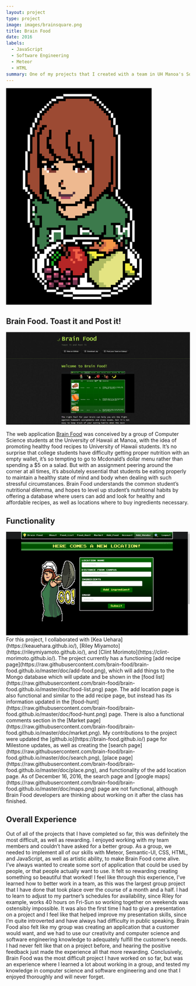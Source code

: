 ```yaml
---
layout: project
type: project
image: images/brainsquare.png
title: Brain Food
date: 2016
labels:
  - JavaScript
  - Software Engineering
  - Meteor
  - HTML
summary: One of my projects that I created with a team in UH Manoa's Software Engineering course(ICS 314).
---
```

<div class="ui small rounded images">
  <img class="ui image" src="../images/braingirl.png">
</div>

## Brain Food. Toast it and Post it!

<img class="ui image" src="../images/brainfoodgit.png">

The web application [Brain Food](https://brain-food.github.io/) was conceived by a group of Computer Science students at the University of Hawaii at Manoa, with the idea of promoting healthy food recipes to University of Hawaii students. It’s no surprise that college students have difficulty getting proper nutrition with an empty wallet, it’s so tempting to go to Mcdonald’s dollar menu rather than spending a $5 on a salad. But with an assignment peering around the corner at all times, it’s absolutely essential that students be eating properly to maintain a healthy state of mind and body when dealing with such stressful circumstances. Brain Food understands the common student’s nutritional dilemma, and hopes to level up student’s nutritional habits by offering a database where users can add and look for healthy and affordable recipes, as well as 
locations where to buy ingredients necessary. 

## Functionality
<img class="ui image" src="https://raw.githubusercontent.com/brain-food/brain-food.github.io/master/doc/add-vendor.png">
For this project, I collaborated with [Kea Uehara](https://keauehara.github.io/), [Riley Miyamoto](https://rileymiyamoto.github.io/), and [Clint Morimoto](https://clint-morimoto.github.io/). The project currently has a functioning [add recipe page](https://raw.githubusercontent.com/brain-food/brain-food.github.io/master/doc/add-food.png), which will add things to the Mongo database which will update and be shown in the [food list](https://raw.githubusercontent.com/brain-food/brain-food.github.io/master/doc/food-list.png) page. The add location page is also functional and similar to the add recipe page, but instead has its information updated in the [food-hunt](https://raw.githubusercontent.com/brain-food/brain-food.github.io/master/doc/food-hunt.png) page. There is also a functional comments section in the [Market page](https://raw.githubusercontent.com/brain-food/brain-food.github.io/master/doc/market.png).  My contributions to the project were updated the [github.io](https://brain-food.github.io/) page for Milestone updates, as well as creating the [search page](https://raw.githubusercontent.com/brain-food/brain-food.github.io/master/doc/search.png), [place page](https://raw.githubusercontent.com/brain-food/brain-food.github.io/master/doc/place.png), and functionality of the add location page. As of December 16, 2016, the search page and [google maps](https://raw.githubusercontent.com/brain-food/brain-food.github.io/master/doc/maps.png) page are not functional, although Brain Food developers are thinking about working on it after the class has finished. 


## Overall Experience

Out of all of the projects that I have completed so far, this was definitely the most difficult, as well as rewarding. I enjoyed working with my team members and couldn’t have asked for a better group. As a group, we needed to implement all of our skills with Meteor, Semantic-UI, CSS, HTML, and JavaScript, as well as artistic ability, to make Brain Food come alive. I’ve always wanted to create some sort of application that could be used by people, or that people actually want to use. It felt so rewarding creating something so beautiful that worked! I feel like through this experience, I’ve learned how to better work in a team, as this was the largest group project that I have done that took place over the course of a month and a half. I had to learn to adjust to my partner’s schedules for availability, since Riley for example, works 40 hours on Fri-Sun so working together on weekends was ostensibly impossible. It was also the first time I had to give a presentation on a project and I feel like that helped improve my presentation skills, since I’m quite introverted and have always had difficulty in public speaking. Brain Food also felt like my group was creating an application that a customer would want, and we had to use our creativity and computer science and software engineering knowledge to adequately fulfill the customer’s needs. I had never felt like that on a project before, and hearing the positive feedback just made the experience all that more rewarding. Conclusively, Brain Food was the most difficult project I have worked on so far, but was an experience where I learned a lot about working in a group, and tested my knowledge in computer science and software engineering and one that I enjoyed thoroughly and will never forget.
